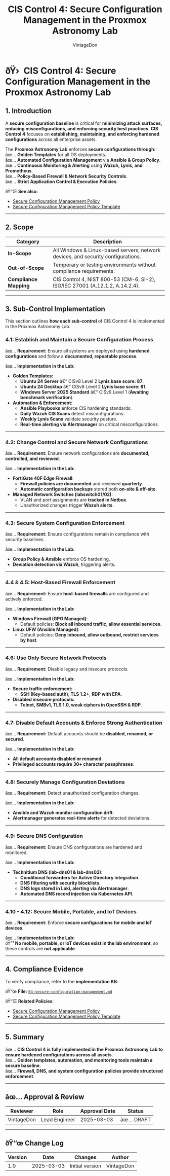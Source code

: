 ﻿---
title: "CIS Control 4: Secure Configuration Management in the Proxmox Astronomy Lab"
description: "Overview of CIS Control 4, ensuring all systems in the lab follow secure configuration practices through golden templates, automation, and continuous monitoring."
author: "VintageDon"
tags: ["CISv8.1", "Secure Configuration", "Hardening", "Compliance", "Proxmox"]
category: "Compliance"
kb_type: "Reference"
version: "1.0"
status: "Draft"
last_updated: "2025-03-03"
---

# **ðŸ›  CIS Control 4: Secure Configuration Management in the Proxmox Astronomy Lab**

## **1. Introduction**

A **secure configuration baseline** is critical for **minimizing attack surfaces, reducing misconfigurations, and enforcing security best practices**. **CIS Control 4** focuses on **establishing, maintaining, and enforcing hardened configurations** across all enterprise assets.

The **Proxmox Astronomy Lab** enforces **secure configurations through:**
âœ… **Golden Templates** for all OS deployments.  
âœ… **Automated Configuration Management** via **Ansible & Group Policy**.  
âœ… **Continuous Monitoring & Alerting** using **Wazuh, Lynis, and Prometheus**.  
âœ… **Policy-Based Firewall & Network Security Controls**.  
âœ… **Strict Application Control & Execution Policies**.  

ðŸ“Œ **See also:**  

- [Secure Configuration Management Policy](../cisv81-controls/cisv81-04-secure-configuration-management-policy.md)  
- [Secure Configuration Management Policy Template](../cisv81-policy-templates/cisv81-04-secure-configuration-of-enterprise-assets-and-software-template.md)  

---

## **2. Scope**

| **Category**  | **Description** |
|--------------|----------------|
| **In-Scope** | All Windows & Linux-based servers, network devices, and security configurations. |
| **Out-of-Scope** | Temporary or testing environments without compliance requirements. |
| **Compliance Mapping** | CIS Control 4, NIST 800-53 (CM-6, SI-2), ISO/IEC 27001 (A.12.1.2, A.14.2.4). |

---

## **3. Sub-Control Implementation**

This section outlines **how each sub-control** of CIS Control 4 is implemented in the Proxmox Astronomy Lab.

### **4.1: Establish and Maintain a Secure Configuration Process**

âœ… **Requirement:** Ensure all systems are deployed using **hardened configurations** and follow a **documented, repeatable process**.  

âœ… **Implementation in the Lab:**  

- **Golden Templates:**  
  - **Ubuntu 24 Server** â€“ CISv8 Level 2 **Lynis base score: 87**.  
  - **Ubuntu 24 Desktop** â€“ CISv8 Level 2 **Lynis base score: 81**.  
  - **Windows Server 2025 Standard** â€“ CISv9 Level 1 (**Awaiting benchmark verification**).  
- **Automation & Enforcement:**  
  - **Ansible Playbooks** enforce CIS hardening standards.  
  - **Daily Wazuh CIS Scans** detect misconfigurations.  
  - **Weekly Lynis Scans** validate security posture.  
  - **Real-time alerting via Alertmanager** on critical misconfigurations.  

---

### **4.2: Change Control and Secure Network Configurations**

âœ… **Requirement:** Ensure network configurations are **documented, controlled, and reviewed**.  

âœ… **Implementation in the Lab:**  

- **FortiGate 40F Edge Firewall**:  
  - **Firewall policies are documented** and reviewed **quarterly**.  
  - **Automatic configuration backups** stored both **on-site & off-site**.  
- **Managed Network Switches (labswitch01/02)**:  
  - VLAN and port assignments are **tracked in Netbox**.  
  - Unauthorized changes trigger **Wazuh alerts**.  

---

### **4.3: Secure System Configuration Enforcement**

âœ… **Requirement:** Ensure configurations remain in compliance with security baselines.  

âœ… **Implementation in the Lab:**  

- **Group Policy & Ansible** enforce OS hardening.  
- **Deviation detection via Wazuh**, triggering alerts.  

---

### **4.4 & 4.5: Host-Based Firewall Enforcement**

âœ… **Requirement:** Ensure **host-based firewalls** are configured and actively enforced.  

âœ… **Implementation in the Lab:**  

- **Windows Firewall (GPO Managed)**:  
  - Default policies: **Block all inbound traffic, allow essential services**.  
- **Linux UFW (Ansible Managed)**:  
  - Default policies: **Deny inbound, allow outbound, restrict services by host**.  

---

### **4.6: Use Only Secure Network Protocols**

âœ… **Requirement:** Disable legacy and insecure protocols.  

âœ… **Implementation in the Lab:**  

- **Secure traffic enforcement:**  
  - **SSH (Key-based auth)**, **TLS 1.2+**, **RDP with EPA**.  
- **Disabled insecure protocols:**  
  - **Telnet, SMBv1, TLS 1.0, weak ciphers in OpenSSH & RDP**.  

---

### **4.7: Disable Default Accounts & Enforce Strong Authentication**

âœ… **Requirement:** Default accounts should be **disabled, renamed, or secured**.  

âœ… **Implementation in the Lab:**  

- **All default accounts disabled or renamed**.  
- **Privileged accounts require 30+ character passphrases**.  

---

### **4.8: Securely Manage Configuration Deviations**

âœ… **Requirement:** Detect unauthorized configuration changes.  

âœ… **Implementation in the Lab:**  

- **Ansible and Wazuh monitor configuration drift**.  
- **Alertmanager generates real-time alerts** for detected deviations.  

---

### **4.9: Secure DNS Configuration**

âœ… **Requirement:** Ensure DNS configurations are hardened and monitored.  

âœ… **Implementation in the Lab:**  

- **Technitium DNS (lab-dns01 & lab-dns02)**:  
  - **Conditional forwarders for Active Directory integration**.  
  - **DNS filtering with security blocklists**.  
  - **DNS logs stored in Loki, alerting via Alertmanager**.  
  - **Automated DNS record injection via Kubernetes API**.  

---

### **4.10 - 4.12: Secure Mobile, Portable, and IoT Devices**

âœ… **Requirement:** Enforce **secure configurations for mobile and IoT devices**.  

âœ… **Implementation in the Lab:**  
ðŸ”¹ **No mobile, portable, or IoT devices exist in the lab environment**, so these controls are **not applicable**.  

---

## **4. Compliance Evidence**

To verify compliance, refer to the **implementation KB**:

ðŸ“œ **File:** [`04-secure-configuration-management.md`](../docs/compliance-security/cisv8/4/)  

ðŸ“Œ **Related Policies**:  

- [Secure Configuration Management Policy](../cisv81-controls/cisv81-04-secure-configuration-management-policy.md)  
- [Secure Configuration Management Policy Template](../cisv81-policy-templates/cisv81-04-secure-configuration-of-enterprise-assets-and-software-template.md)  

---

## **5. Summary**

âœ… **CIS Control 4 is fully implemented in the Proxmox Astronomy Lab to ensure hardened configurations across all assets**.  
âœ… **Golden templates, automation, and monitoring tools maintain a secure baseline**.  
âœ… **Firewall, DNS, and system configuration policies provide structured enforcement**.  

---

## âœ… Approval & Review

| **Reviewer** | **Role** | **Approval Date** | **Status** |
|-------------|---------|------------------|------------|
| VintageDon | Lead Engineer | 2025-03-03 | âœ… DRAFT |

---

## ðŸ“œ Change Log

| **Version** | **Date** | **Changes** | **Author** |
|------------|---------|-------------|------------|
| 1.0 | 2025-03-03 | Initial version | VintageDon |

